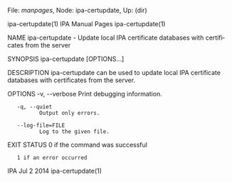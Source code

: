 File: *manpages*,  Node: ipa-certupdate,  Up: (dir)

ipa-certupdate(1)              IPA Manual Pages              ipa-certupdate(1)



NAME
       ipa-certupdate  -  Update local IPA certificate databases with certifi‐
       cates from the server

SYNOPSIS
       ipa-certupdate [OPTIONS...]

DESCRIPTION
       ipa-certupdate can be used to update local  IPA  certificate  databases
       with certificates from the server.

OPTIONS
       -v, --verbose
              Print debugging information.

       -q, --quiet
              Output only errors.

       --log-file=FILE
              Log to the given file.

EXIT STATUS
       0 if the command was successful

       1 if an error occurred



IPA                               Jul 2 2014                 ipa-certupdate(1)
